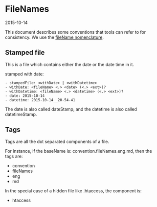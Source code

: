 FileNames
==========================
2015-10-14







This document describes some conventions that tools can refer to for consistency.
We use the [fileName nomenclature](https://github.com/lingtalfi/ConventionGuy/blob/master/nomenclature.fileName.eng.md).



Stamped file
-------------------

This is a file which contains either the date or the date time in it.

stamped with date:

    - stampedFile: <withDate> | <withDatetime>
    - withDate: <fileName> <.> <date> (<.> <ext>)?
    - withDatetime: <fileName> <.> <datetime> (<.> <ext>)?
    - date: 2015-10-14     
    - datetime: 2015-10-14__20-54-41
    
    
The date is also called dateStamp, and the datetime is also called datetimeStamp.    
         
         
Tags
-------------------
         
Tags are all the dot separated components of a file.
          
          
For instance, if the baseName is:  convention.fileNames.eng.md,
then the tags are:

- convention
- fileNames
- eng
- md

In the special case of a hidden file like .htaccess, the component is:

- htaccess

          
    
    
   